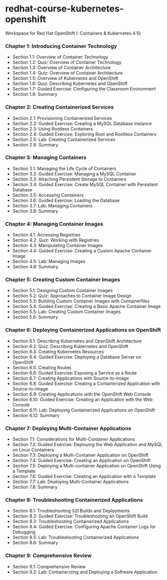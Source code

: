 # redhat-course-kubernetes-openshift
Workspace for Red Hat OpenShift I: Containers &amp; Kubernetes 4.10

### Chapter 1: Introducing Container Technology
- Section 1.1: Overview of Container Technology
- Section 1.2: Quiz: Overview of Container Technology
- Section 1.3: Overview of Container Architecture
- Section 1.4: Quiz: Overview of Container Architecture
- Section 1.5: Overview of Kubernetes and OpenShift
- Section 1.6: Quiz: Describing Kubernetes and OpenShift
- Section 1.7: Guided Exercise: Configuring the Classroom Environment
- Section 1.8: Summary

### Chapter 2: Creating Containerized Services
- Section 2.1: Provisioning Containerized Services
- Section 2.2: Guided Exercise: Creating a MySQL Database Instance
- Section 2.3: Using Rootless Containers
- Section 2.4: Guided Exercise: Exploring Root and Rootless Containers
- Section 2.5: Lab: Creating Containerized Services
- Section 2.6: Summary

### Chapter 3: Managing Containers
- Section 3.1: Managing the Life Cycle of Containers
- Section 3.2: Guided Exercise: Managing a MySQL Container
- Section 3.3: Attaching Persistent Storage to Containers
- Section 3.4: Guided Exercise: Create MySQL Container with Persistent Database
- Section 3.5: Accessing Containers
- Section 3.6: Guided Exercise: Loading the Database
- Section 3.7: Lab: Managing Containers
- Section 3.8: Summary

### Chapter 4: Managing Container Images
- Section 4.1: Accessing Registries
- Section 4.2: Quiz: Working with Registries
- Section 4.3: Manipulating Container Images
- Section 4.4: Guided Exercise: Creating a Custom Apache Container Image
- Section 4.5: Lab: Managing Images
- Section 4.6: Summary

### Chapter 5: Creating Custom Container Images
- Section 5.1: Designing Custom Container Images
- Section 5.2: Quiz: Approaches to Container Image Design
- Section 5.3: Building Custom Container Images with Containerfiles
- Section 5.4: Guided Exercise: Creating a Basic Apache Container Image
- Section 5.5: Lab: Creating Custom Container Images
- Section 5.6: Summary

### Chapter 6: Deploying Containerized Applications on OpenShift
- Section 6.1: Describing Kubernetes and OpenShift Architecture
- Section 6.2: Quiz: Describing Kubernetes and OpenShift
- Section 6.3: Creating Kubernetes Resources
- Section 6.4: Guided Exercise: Deploying a Database Server on OpenShift
- Section 6.5: Creating Routes
- Section 6.6: Guided Exercise: Exposing a Service as a Route
- Section 6.7: Creating Applications with Source-to-Image
- Section 6.8: Guided Exercise: Creating a Containerized Application with Source-to-Image
- Section 6.9: Creating Applications with the OpenShift Web Console
- Section 6.10: Guided Exercise: Creating an Application with the Web Console
- Section 6.11: Lab: Deploying Containerized Applications on OpenShift
- Section 6.12: Summary

### Chapter 7: Deploying Multi-Container Applications
- Section 7.1: Considerations for Multi-Container Applications
- Section 7.2: Guided Exercise: Deploying the Web Application and MySQL on Linux Containers
- Section 7.3: Deploying a Multi-Container Application on OpenShift
- Section 7.4: Guided Exercise: Creating an Application on OpenShift
- Section 7.5: Deploying a Multi-container Application on OpenShift Using a Template
- Section 7.6: Guided Exercise: Creating an Application with a Template
- Section 7.7: Lab: Deploying Multi-Container Applications
- Section 7.8: Summary

### Chapter 8: Troubleshooting Containerized Applications
- Section 8.1: Troubleshooting S2I Builds and Deployments
- Section 8.2: Guided Exercise: Troubleshooting an OpenShift Build
- Section 8.3: Troubleshooting Containerized Applications
- Section 8.4: Guided Exercise: Configuring Apache Container Logs for Debugging
- Section 8.5: Lab: Troubleshooting Containerized Applications
- Section 8.6: Summary

### Chapter 9: Comprehensive Review
- Section 9.1: Comprehensive Review
- Section 9.2: Lab: Containerizing and Deploying a Software Application
